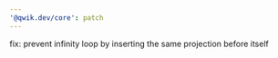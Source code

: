 ```yaml
---
'@qwik.dev/core': patch
---
```


fix: prevent infinity loop by inserting the same projection before itself
